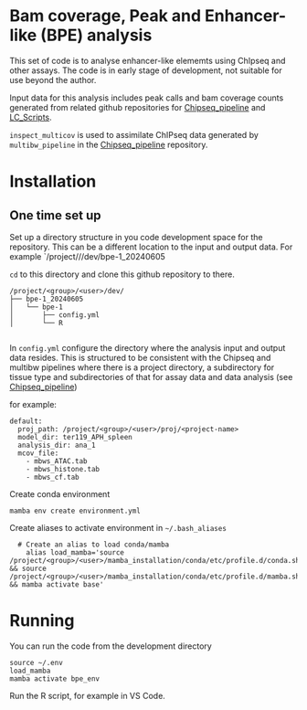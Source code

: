 Bam coverage, Peak and Enhancer-like (BPE) analysis
=============================================

This set of code is to analyse enhancer-like elememts using ChIpseq and other assays.
The code is in early stage of development, not suitable for use beyond the author.

Input data for this analysis includes peak calls and bam coverage counts 
generated from related github repositories for [Chipseq_pipeline](https://github.com/LucyJoy12/Scripts) and [LC_Scripts](https://github.com/mikej100/lc_scripts).


`inspect_multicov` is used to assimilate ChIPseq data generated by `multibw_pipeline` in the  [Chipseq_pipeline](https://github.com/LucyJoy12/Scripts) repository.

Installation
============

One time set up
--------------

Set up a directory structure in you code development space for the repository. 
This can be a different location to the input and output data. 
For example `/project/<group>/<user>/dev/bpe-1_20240605

`cd` to this directory and clone this github repository to there.

```
/project/<group>/<user>/dev/
├── bpe-1_20240605
│   └── bpe-1
│       ├── config.yml
│       └── R


```

In `config.yml` configure the directory where the analysis input and output data resides. This is structured to be consistent with the Chipseq and multibw pipelines where there is a project directory, a subdirectory for tissue type and subdirectories of that for assay data and data analysis (see 
[Chipseq_pipeline](https://github.com/LucyJoy12/Scripts))

for example:
```
default:
  proj_path: /project/<group>/<user>/proj/<project-name>
  model_dir: ter119_APH_spleen
  analysis_dir: ana_1
  mcov_file:
    - mbws_ATAC.tab
    - mbws_histone.tab
    - mbws_cf.tab
```

Create conda environment

    mamba env create environment.yml 

Create aliases to activate environment in `~/.bash_aliases`
```
  # Create an alias to load conda/mamba
    alias load_mamba='source /project/<group>/<user>/mamba_installation/conda/etc/profile.d/conda.sh && source /project/<group>/<user>/mamba_installation/conda/etc/profile.d/mamba.sh && mamba activate base'
```
Running
=======

You can run the code from the development directory


```
source ~/.env
load_mamba
mamba activate bpe_env
```
Run the R script, for example in VS Code.